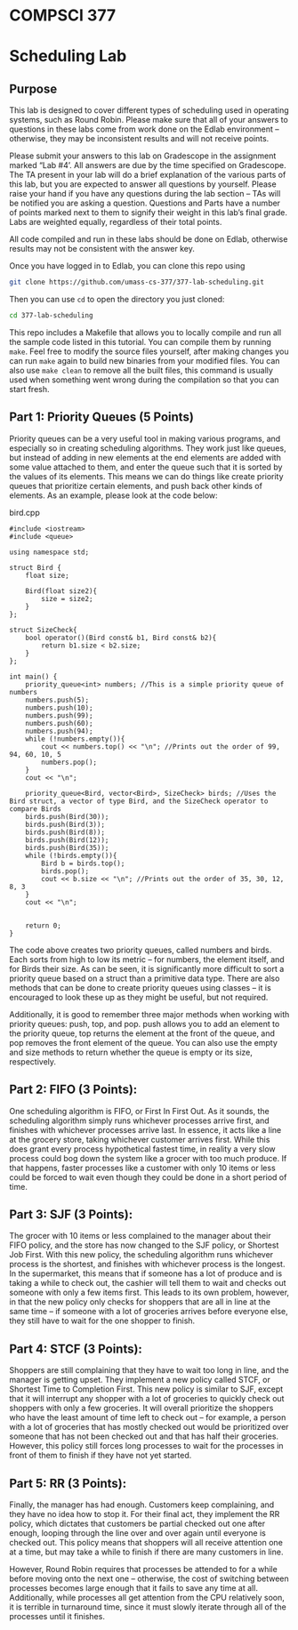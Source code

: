 # COMPSCI 377
# Scheduling Lab

## Purpose

This lab is designed to cover different types of scheduling used in operating systems, such as Round Robin. Please make sure that all of your answers to questions in these labs come from work done on the Edlab environment – otherwise, they may be inconsistent results and will not receive points.

Please submit your answers to this lab on Gradescope in the assignment marked “Lab #4’. All answers are due by the time specified on Gradescope. The TA present in your lab will do a brief explanation of the various parts of this lab, but you are expected to answer all questions by yourself. Please raise your hand if you have any questions during the lab section – TAs will be notified you are asking a question. Questions and Parts have a number of points marked next to them to signify their weight in this lab’s final grade. Labs are weighted equally, regardless of their total points.

All code compiled and run in these labs should be done on Edlab, otherwise results may not be consistent with the answer key.

Once you have logged in to Edlab, you can clone this repo using

```bash
git clone https://github.com/umass-cs-377/377-lab-scheduling.git
```

Then you can use `cd` to open the directory you just cloned:

```bash
cd 377-lab-scheduling
```

This repo includes a Makefile that allows you to locally compile and run all the sample code listed in this tutorial. You can compile them by running `make`. Feel free to modify the source files yourself, after making changes you can run `make` again to build new binaries from your modified files. You can also use `make clean` to remove all the built files, this command is usually used when something went wrong during the compilation so that you can start fresh.

## Part 1: Priority Queues (5 Points)
Priority queues can be a very useful tool in making various programs, and especially so in creating scheduling algorithms. They work just like queues, but instead of adding in new elements at the end elements are added with some value attached to them, and enter the queue such that it is sorted by the values of its elements. This means we can do things like create priority queues that prioritize certain elements, and push back other kinds of elements. As an example, please look at the code below:

bird.cpp
```
#include <iostream>
#include <queue>

using namespace std;

struct Bird {
	float size;
	
	Bird(float size2){
		size = size2;
	}
};

struct SizeCheck{
	bool operator()(Bird const& b1, Bird const& b2){
		return b1.size < b2.size;
	}
};

int main() {
	priority_queue<int> numbers; //This is a simple priority queue of numbers
	numbers.push(5);
	numbers.push(10);
	numbers.push(99);
	numbers.push(60);
	numbers.push(94);
	while (!numbers.empty()){
		cout << numbers.top() << "\n"; //Prints out the order of 99, 94, 60, 10, 5
		numbers.pop();
	}
	cout << "\n";
	
	priority_queue<Bird, vector<Bird>, SizeCheck> birds; //Uses the Bird struct, a vector of type Bird, and the SizeCheck operator to compare Birds
	birds.push(Bird(30));
	birds.push(Bird(3));
	birds.push(Bird(8));
	birds.push(Bird(12));
	birds.push(Bird(35));
	while (!birds.empty()){
		Bird b = birds.top();
		birds.pop();
		cout << b.size << "\n"; //Prints out the order of 35, 30, 12, 8, 3
	}
	cout << "\n";


	return 0;
}
```

The code above creates two priority queues, called numbers and birds. Each sorts from high to low its metric – for numbers, the element itself, and for Birds their size. As can be seen, it is significantly more difficult to sort a priority queue based on a struct than a primitive data type. There are also methods that can be done to create priority queues using classes – it is encouraged to look these up as they might be useful, but not required.

Additionally, it is good to remember three major methods when working with priority queues: push, top, and pop. push allows you to add an element to the priority queue, top returns the element at the front of the queue, and pop removes the front element of the queue. You can also use the empty and size methods to return whether the queue is empty or its size, respectively.

## Part 2: FIFO (3 Points):
One scheduling algorithm is FIFO, or First In First Out. As it sounds, the scheduling algorithm simply runs whichever processes arrive first, and finishes with whichever processes arrive last. In essence, it acts like a line at the grocery store, taking whichever customer arrives first. While this does grant every process hypothetical fastest time, in reality a very slow process could bog down the system like a grocer with too much produce. If that happens, faster processes like a customer with only 10 items or less could be forced to wait even though they could be done in a short period of time.

## Part 3: SJF (3 Points):
The grocer with 10 items or less complained to the manager about their FIFO policy, and the store has now changed to the SJF policy, or Shortest Job First. With this new policy, the scheduling algorithm runs whichever process is the shortest, and finishes with whichever process is the longest. In the supermarket, this means that if someone has a lot of produce and is taking a while to check out, the cashier will tell them to wait and checks out someone with only a few items first. This leads to its own problem, however, in that the new policy only checks for shoppers that are all in line at the same time – if someone with a lot of groceries arrives before everyone else, they still have to wait for the one shopper to finish.

## Part 4: STCF (3 Points):
Shoppers are still complaining that they have to wait too long in line, and the manager is getting upset. They implement a new policy called STCF, or Shortest Time to Completion First. This new policy is similar to SJF, except that it will interrupt any shopper with a lot of groceries to quickly check out shoppers with only a few groceries. It will overall prioritize the shoppers who have the least amount of time left to check out – for example, a person with a lot of groceries that has mostly checked out would be prioritized over someone that has not been checked out and that has half their groceries. However, this policy still forces long processes to wait for the processes in front of them to finish if they have not yet started.

## Part 5: RR (3 Points):
Finally, the manager has had enough. Customers keep complaining, and they have no idea how to stop it. For their final act, they implement the RR policy, which dictates that customers be partial checked out one after enough, looping through the line over and over again until everyone is checked out. This policy means that shoppers will all receive attention one at a time, but may take a while to finish if there are many customers in line.

However, Round Robin requires that processes be attended to for a while before moving onto the next one – otherwise, the cost of switching between processes becomes large enough that it fails to save any time at all. Additionally, while processes all get attention from the CPU relatively soon, it is terrible in turnaround time, since it must slowly iterate through all of the processes until it finishes.
